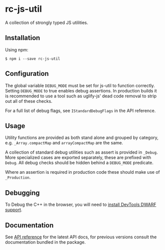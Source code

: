 # rc-js-util
A collection of strongly typed JS utilities.

## Installation
Using npm:
```shell
$ npm i --save rc-js-util
```

## Configuration
The global variable `DEBUG_MODE` must be set for js-util to function correctly. Setting `DEBUG_MODE`
to true enables debug assertions. In production builds it is recommended to use a tool such as uglify-js' dead code
removal to strip out all of these checks.

For a full list of debug flags, see `IStandardDebugFlags` in the API reference.

## Usage
Utility functions are provided as both stand alone and grouped by category, e.g. `_Array.compactMap` and `arrayCompactMap` are the same.

A collection of standard debug utilities such as assert is provided in `_Debug`. More specialized cases are exported separately, these are prefixed with `Debug`.
All debug checks should be hidden behind a `DEBUG_MODE` predicate.

Where an assertion is required in production code these should make use of `_Production`.

## Debugging
To Debug the C++ in the browser, you will need to [install DevTools DWARF support](https://chromewebstore.google.com/detail/cc++-devtools-support-dwa/pdcpmagijalfljmkmjngeonclgbbannb?pli=1).

## Documentation
See [API reference](https://phuhgh.github.io/js-util/rc-js-util.html) for the latest API docs, for previous versions consult the documentation bundled in the package.